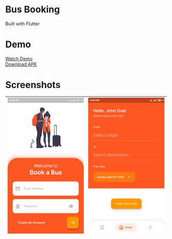 # Bus Booking
Built with Flutter

# Demo
<a href="https://drive.google.com/open?id=1C5TfbsOVR3WWzKSfSkGwKEV2x9nfiFHS"> Watch Demo </a><br>
<a href="https://drive.google.com/open?id=1pI3Yhy1j8r86qnIGhAUKEKX3FkyzCr56"> Download APK </a>

# Screenshots
| <img src="https://github.com/mayoljonathan/bus_booking/blob/master/screenshots/login.jpg?raw=true" width="400"> | <img src="https://github.com/mayoljonathan/bus_booking/blob/master/screenshots/home.jpg?raw=true" width="400"> |
| ------------- |-------------|
